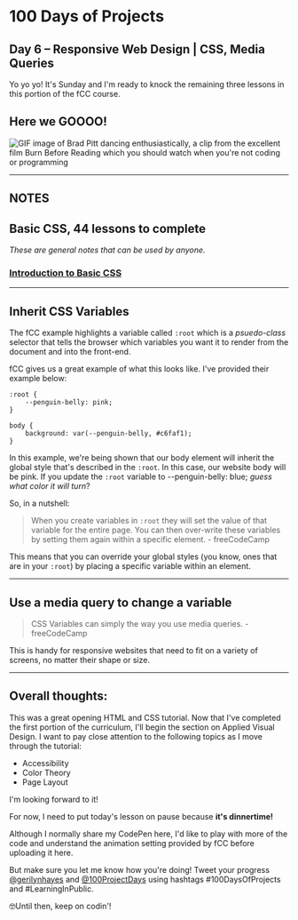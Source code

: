 # 100 Days of Projects

## Day 6 – Responsive Web Design | CSS, Media Queries 

Yo yo yo! It's Sunday and I'm ready to knock the remaining three lessons in this portion of the fCC course.

## Here we GOOOO!

![GIF image of Brad Pitt dancing enthusiastically, a clip from the excellent film Burn Before Reading which you should watch when you're not coding or programming](https://media1.tenor.com/images/30fad02b061a48c5c7fb432870c9b512/tenor.gif?itemid=13794894)

---

## NOTES

## Basic CSS, 44 lessons to complete

*These are general notes that can be used by anyone.*

### [Introduction to Basic CSS](https://www.freecodecamp.org/learn/responsive-web-design/basic-css)

---

## Inherit CSS Variables

The fCC example highlights a variable called `:root` which is a *psuedo-class* selector that tells the browser which variables you want it to render from the document and into the front-end.

fCC gives us a great example of what this looks like. I've provided their example below:

```
:root {
    --penguin-belly: pink;
}

body {
    background: var(--penguin-belly, #c6faf1);
}
```

In this example, we're being shown that our body element will inherit the global style that's described in the `:root`. In this case, our website body will be pink. If you update the `:root` variable to --penguin-belly: blue; *guess what color it will turn*?

So, in a nutshell:

> When you create variables in `:root` they will set the value of that variable for the entire page. You can then over-write these variables by setting them again within a specific element. - freeCodeCamp

This means that you can override your global styles (you know, ones that are in your `:root`) by placing a specific variable within an element.

---

## Use a media query to change a variable

> CSS Variables can simply the way you use media queries. -freeCodeCamp

This is handy for responsive websites that need to fit on a variety of screens, no matter their shape or size.

---


## Overall thoughts:

This was a great opening HTML and CSS tutorial. Now that I've completed the first portion of the curriculum, I'll begin the section on Applied Visual Design. I want to pay close attention to the following topics as I move through the tutorial:

- Accessibility
- Color Theory
- Page Layout

I'm looking forward to it! 

For now, I need to put today's lesson on pause because **it's dinnertime!**

Although I normally share my CodePen here, I'd like to play with more of the code and understand the animation setting provided by fCC before uploading it here.

But make sure you let me know how you're doing! Tweet your progress [@gerilynhayes](https://twitter.com/gerilynmhayes) and [@100ProjectDays](https://twitter.com/100ProjectDays) using hashtags #100DaysOfProjects and #LearningInPublic.

🤓Until then, keep on codin'!